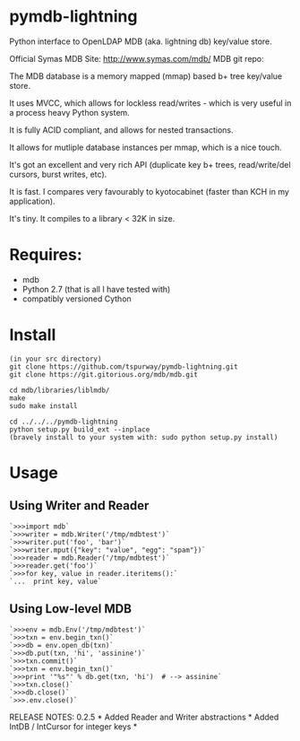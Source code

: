 pymdb-lightning
===============

Python interface to OpenLDAP MDB (aka. lightning db) key/value store.

Official Symas MDB Site:  http://www.symas.com/mdb/
MDB git repo:

The MDB database is a memory mapped (mmap) based b+ tree key/value store.

It uses MVCC, which allows for lockless read/writes - which is very useful in a process heavy Python system.

It is fully ACID compliant, and allows for nested transactions.

It allows for mutliple database instances per mmap, which is a nice touch.

It's got an excellent and very rich API (duplicate key b+ trees, read/write/del cursors, burst writes, etc).

It is fast.  I compares very favourably to kyotocabinet (faster than KCH in my application).

It's tiny.  It compiles to a library < 32K in size.



Requires:
=======
 - mdb
 - Python 2.7 (that is all I have tested with)
 - compatibly versioned Cython

Install
=======

    (in your src directory)
    git clone https://github.com/tspurway/pymdb-lightning.git
    git clone https://git.gitorious.org/mdb/mdb.git
    
    cd mdb/libraries/liblmdb/
    make
    sudo make install
    
    cd ../../../pymdb-lightning
    python setup.py build_ext --inplace
    (bravely install to your system with: sudo python setup.py install)

Usage
=====

Using Writer and Reader
-----------------------

    `>>>import mdb`
    `>>>writer = mdb.Writer('/tmp/mdbtest')`
    `>>>writer.put('foo', 'bar')`
    `>>>writer.mput({"key": "value", "egg": "spam"})`
    `>>>reader = mdb.Reader('/tmp/mdbtest')`
    `>>>reader.get('foo')`
    `>>>for key, value in reader.iteritems():`
    `...  print key, value`
    
Using Low-level MDB
-------------------
    `>>>env = mdb.Env('/tmp/mdbtest')`
    `>>>txn = env.begin_txn()`
    `>>>db = env.open_db(txn)`
    `>>>db.put(txn, 'hi', 'assinine')`
    `>>>txn.commit()`
    `>>>txn = env.begin_txn()`
    `>>>print '"%s"' % db.get(txn, 'hi')  # --> assinine`
    `>>>txn.close()`
    `>>>db.close()`
    `>>>.env.close()`

RELEASE NOTES:
0.2.5
    * Added Reader and Writer abstractions
    * Added IntDB / IntCursor for integer keys
    *